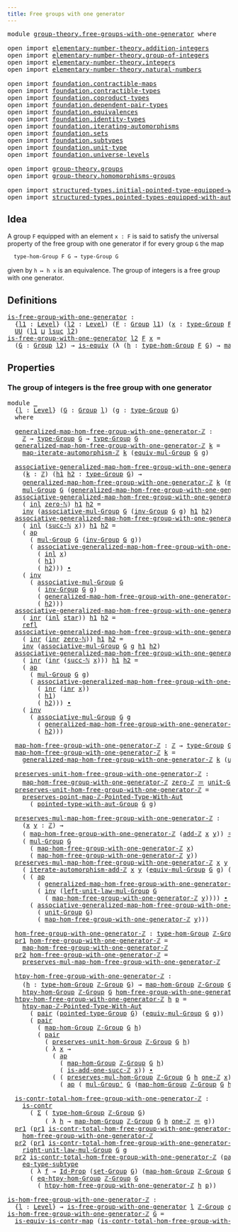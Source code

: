 ```yaml
---
title: Free groups with one generator
---
```


<pre class="Agda"><a id="56" class="Keyword">module</a> <a id="63" href="group-theory.free-groups-with-one-generator.html" class="Module">group-theory.free-groups-with-one-generator</a> <a id="107" class="Keyword">where</a>

<a id="114" class="Keyword">open</a> <a id="119" class="Keyword">import</a> <a id="126" href="elementary-number-theory.addition-integers.html" class="Module">elementary-number-theory.addition-integers</a>
<a id="169" class="Keyword">open</a> <a id="174" class="Keyword">import</a> <a id="181" href="elementary-number-theory.group-of-integers.html" class="Module">elementary-number-theory.group-of-integers</a>
<a id="224" class="Keyword">open</a> <a id="229" class="Keyword">import</a> <a id="236" href="elementary-number-theory.integers.html" class="Module">elementary-number-theory.integers</a>
<a id="270" class="Keyword">open</a> <a id="275" class="Keyword">import</a> <a id="282" href="elementary-number-theory.natural-numbers.html" class="Module">elementary-number-theory.natural-numbers</a>

<a id="324" class="Keyword">open</a> <a id="329" class="Keyword">import</a> <a id="336" href="foundation.contractible-maps.html" class="Module">foundation.contractible-maps</a>
<a id="365" class="Keyword">open</a> <a id="370" class="Keyword">import</a> <a id="377" href="foundation.contractible-types.html" class="Module">foundation.contractible-types</a>
<a id="407" class="Keyword">open</a> <a id="412" class="Keyword">import</a> <a id="419" href="foundation.coproduct-types.html" class="Module">foundation.coproduct-types</a>
<a id="446" class="Keyword">open</a> <a id="451" class="Keyword">import</a> <a id="458" href="foundation.dependent-pair-types.html" class="Module">foundation.dependent-pair-types</a>
<a id="490" class="Keyword">open</a> <a id="495" class="Keyword">import</a> <a id="502" href="foundation.equivalences.html" class="Module">foundation.equivalences</a>
<a id="526" class="Keyword">open</a> <a id="531" class="Keyword">import</a> <a id="538" href="foundation.identity-types.html" class="Module">foundation.identity-types</a>
<a id="564" class="Keyword">open</a> <a id="569" class="Keyword">import</a> <a id="576" href="foundation.iterating-automorphisms.html" class="Module">foundation.iterating-automorphisms</a>
<a id="611" class="Keyword">open</a> <a id="616" class="Keyword">import</a> <a id="623" href="foundation.sets.html" class="Module">foundation.sets</a>
<a id="639" class="Keyword">open</a> <a id="644" class="Keyword">import</a> <a id="651" href="foundation.subtypes.html" class="Module">foundation.subtypes</a>
<a id="671" class="Keyword">open</a> <a id="676" class="Keyword">import</a> <a id="683" href="foundation.unit-type.html" class="Module">foundation.unit-type</a>
<a id="704" class="Keyword">open</a> <a id="709" class="Keyword">import</a> <a id="716" href="foundation.universe-levels.html" class="Module">foundation.universe-levels</a>

<a id="744" class="Keyword">open</a> <a id="749" class="Keyword">import</a> <a id="756" href="group-theory.groups.html" class="Module">group-theory.groups</a>
<a id="776" class="Keyword">open</a> <a id="781" class="Keyword">import</a> <a id="788" href="group-theory.homomorphisms-groups.html" class="Module">group-theory.homomorphisms-groups</a>

<a id="823" class="Keyword">open</a> <a id="828" class="Keyword">import</a> <a id="835" href="structured-types.initial-pointed-type-equipped-with-automorphism.html" class="Module">structured-types.initial-pointed-type-equipped-with-automorphism</a>
<a id="900" class="Keyword">open</a> <a id="905" class="Keyword">import</a> <a id="912" href="structured-types.pointed-types-equipped-with-automorphisms.html" class="Module">structured-types.pointed-types-equipped-with-automorphisms</a>
</pre>
## Idea

A group `F` equipped with an element `x : F` is said to satisfy the universal property of the free group with one generator if for every group `G` the map

```md
  type-hom-Group F G → type-Group G
```

given by `h ↦ h x` is an equivalence. The group of integers is a free group with one generator.

## Definitions

<pre class="Agda"><a id="is-free-group-with-one-generator"></a><a id="1309" href="group-theory.free-groups-with-one-generator.html#1309" class="Function">is-free-group-with-one-generator</a> <a id="1342" class="Symbol">:</a>
  <a id="1346" class="Symbol">{</a><a id="1347" href="group-theory.free-groups-with-one-generator.html#1347" class="Bound">l1</a> <a id="1350" class="Symbol">:</a> <a id="1352" href="Agda.Primitive.html#597" class="Postulate">Level</a><a id="1357" class="Symbol">}</a> <a id="1359" class="Symbol">(</a><a id="1360" href="group-theory.free-groups-with-one-generator.html#1360" class="Bound">l2</a> <a id="1363" class="Symbol">:</a> <a id="1365" href="Agda.Primitive.html#597" class="Postulate">Level</a><a id="1370" class="Symbol">)</a> <a id="1372" class="Symbol">(</a><a id="1373" href="group-theory.free-groups-with-one-generator.html#1373" class="Bound">F</a> <a id="1375" class="Symbol">:</a> <a id="1377" href="group-theory.groups.html#2750" class="Function">Group</a> <a id="1383" href="group-theory.free-groups-with-one-generator.html#1347" class="Bound">l1</a><a id="1385" class="Symbol">)</a> <a id="1387" class="Symbol">(</a><a id="1388" href="group-theory.free-groups-with-one-generator.html#1388" class="Bound">x</a> <a id="1390" class="Symbol">:</a> <a id="1392" href="group-theory.groups.html#2993" class="Function">type-Group</a> <a id="1403" href="group-theory.free-groups-with-one-generator.html#1373" class="Bound">F</a><a id="1404" class="Symbol">)</a> <a id="1406" class="Symbol">→</a>
  <a id="1410" href="foundation-core.universe-levels.html#235" class="Primitive">UU</a> <a id="1413" class="Symbol">(</a><a id="1414" href="group-theory.free-groups-with-one-generator.html#1347" class="Bound">l1</a> <a id="1417" href="Agda.Primitive.html#810" class="Primitive Operator">⊔</a> <a id="1419" href="Agda.Primitive.html#780" class="Primitive">lsuc</a> <a id="1424" href="group-theory.free-groups-with-one-generator.html#1360" class="Bound">l2</a><a id="1426" class="Symbol">)</a>
<a id="1428" href="group-theory.free-groups-with-one-generator.html#1309" class="Function">is-free-group-with-one-generator</a> <a id="1461" href="group-theory.free-groups-with-one-generator.html#1461" class="Bound">l2</a> <a id="1464" href="group-theory.free-groups-with-one-generator.html#1464" class="Bound">F</a> <a id="1466" href="group-theory.free-groups-with-one-generator.html#1466" class="Bound">x</a> <a id="1468" class="Symbol">=</a>
  <a id="1472" class="Symbol">(</a><a id="1473" href="group-theory.free-groups-with-one-generator.html#1473" class="Bound">G</a> <a id="1475" class="Symbol">:</a> <a id="1477" href="group-theory.groups.html#2750" class="Function">Group</a> <a id="1483" href="group-theory.free-groups-with-one-generator.html#1461" class="Bound">l2</a><a id="1485" class="Symbol">)</a> <a id="1487" class="Symbol">→</a> <a id="1489" href="foundation-core.equivalences.html#1556" class="Function">is-equiv</a> <a id="1498" class="Symbol">(λ</a> <a id="1501" class="Symbol">(</a><a id="1502" href="group-theory.free-groups-with-one-generator.html#1502" class="Bound">h</a> <a id="1504" class="Symbol">:</a> <a id="1506" href="group-theory.homomorphisms-groups.html#1651" class="Function">type-hom-Group</a> <a id="1521" href="group-theory.free-groups-with-one-generator.html#1464" class="Bound">F</a> <a id="1523" href="group-theory.free-groups-with-one-generator.html#1473" class="Bound">G</a><a id="1524" class="Symbol">)</a> <a id="1526" class="Symbol">→</a> <a id="1528" href="group-theory.homomorphisms-groups.html#1780" class="Function">map-hom-Group</a> <a id="1542" href="group-theory.free-groups-with-one-generator.html#1464" class="Bound">F</a> <a id="1544" href="group-theory.free-groups-with-one-generator.html#1473" class="Bound">G</a> <a id="1546" href="group-theory.free-groups-with-one-generator.html#1502" class="Bound">h</a> <a id="1548" href="group-theory.free-groups-with-one-generator.html#1466" class="Bound">x</a><a id="1549" class="Symbol">)</a>
</pre>
## Properties

### The group of integers is the free group with one generator

<pre class="Agda"><a id="1643" class="Keyword">module</a> <a id="1650" href="group-theory.free-groups-with-one-generator.html#1650" class="Module">_</a>
  <a id="1654" class="Symbol">{</a><a id="1655" href="group-theory.free-groups-with-one-generator.html#1655" class="Bound">l</a> <a id="1657" class="Symbol">:</a> <a id="1659" href="Agda.Primitive.html#597" class="Postulate">Level</a><a id="1664" class="Symbol">}</a> <a id="1666" class="Symbol">(</a><a id="1667" href="group-theory.free-groups-with-one-generator.html#1667" class="Bound">G</a> <a id="1669" class="Symbol">:</a> <a id="1671" href="group-theory.groups.html#2750" class="Function">Group</a> <a id="1677" href="group-theory.free-groups-with-one-generator.html#1655" class="Bound">l</a><a id="1678" class="Symbol">)</a> <a id="1680" class="Symbol">(</a><a id="1681" href="group-theory.free-groups-with-one-generator.html#1681" class="Bound">g</a> <a id="1683" class="Symbol">:</a> <a id="1685" href="group-theory.groups.html#2993" class="Function">type-Group</a> <a id="1696" href="group-theory.free-groups-with-one-generator.html#1667" class="Bound">G</a><a id="1697" class="Symbol">)</a>
  <a id="1701" class="Keyword">where</a>

  <a id="1710" href="group-theory.free-groups-with-one-generator.html#1710" class="Function">generalized-map-hom-free-group-with-one-generator-ℤ</a> <a id="1762" class="Symbol">:</a>
    <a id="1768" href="elementary-number-theory.integers.html#2078" class="Function">ℤ</a> <a id="1770" class="Symbol">→</a> <a id="1772" href="group-theory.groups.html#2993" class="Function">type-Group</a> <a id="1783" href="group-theory.free-groups-with-one-generator.html#1667" class="Bound">G</a> <a id="1785" class="Symbol">→</a> <a id="1787" href="group-theory.groups.html#2993" class="Function">type-Group</a> <a id="1798" href="group-theory.free-groups-with-one-generator.html#1667" class="Bound">G</a>
  <a id="1802" href="group-theory.free-groups-with-one-generator.html#1710" class="Function">generalized-map-hom-free-group-with-one-generator-ℤ</a> <a id="1854" href="group-theory.free-groups-with-one-generator.html#1854" class="Bound">k</a> <a id="1856" class="Symbol">=</a>
    <a id="1862" href="foundation.iterating-automorphisms.html#2989" class="Function">map-iterate-automorphism-ℤ</a> <a id="1889" href="group-theory.free-groups-with-one-generator.html#1854" class="Bound">k</a> <a id="1891" class="Symbol">(</a><a id="1892" href="group-theory.groups.html#6280" class="Function">equiv-mul-Group</a> <a id="1908" href="group-theory.free-groups-with-one-generator.html#1667" class="Bound">G</a> <a id="1910" href="group-theory.free-groups-with-one-generator.html#1681" class="Bound">g</a><a id="1911" class="Symbol">)</a>

  <a id="1916" href="group-theory.free-groups-with-one-generator.html#1916" class="Function">associative-generalized-map-hom-free-group-with-one-generator-ℤ</a> <a id="1980" class="Symbol">:</a>
    <a id="1986" class="Symbol">(</a><a id="1987" href="group-theory.free-groups-with-one-generator.html#1987" class="Bound">k</a> <a id="1989" class="Symbol">:</a> <a id="1991" href="elementary-number-theory.integers.html#2078" class="Function">ℤ</a><a id="1992" class="Symbol">)</a> <a id="1994" class="Symbol">(</a><a id="1995" href="group-theory.free-groups-with-one-generator.html#1995" class="Bound">h1</a> <a id="1998" href="group-theory.free-groups-with-one-generator.html#1998" class="Bound">h2</a> <a id="2001" class="Symbol">:</a> <a id="2003" href="group-theory.groups.html#2993" class="Function">type-Group</a> <a id="2014" href="group-theory.free-groups-with-one-generator.html#1667" class="Bound">G</a><a id="2015" class="Symbol">)</a> <a id="2017" class="Symbol">→</a>
    <a id="2023" href="group-theory.free-groups-with-one-generator.html#1710" class="Function">generalized-map-hom-free-group-with-one-generator-ℤ</a> <a id="2075" href="group-theory.free-groups-with-one-generator.html#1987" class="Bound">k</a> <a id="2077" class="Symbol">(</a><a id="2078" href="group-theory.groups.html#3238" class="Function">mul-Group</a> <a id="2088" href="group-theory.free-groups-with-one-generator.html#1667" class="Bound">G</a> <a id="2090" href="group-theory.free-groups-with-one-generator.html#1995" class="Bound">h1</a> <a id="2093" href="group-theory.free-groups-with-one-generator.html#1998" class="Bound">h2</a><a id="2095" class="Symbol">)</a> <a id="2097" href="foundation-core.identity-types.html#1865" class="Function Operator">＝</a>
    <a id="2103" href="group-theory.groups.html#3238" class="Function">mul-Group</a> <a id="2113" href="group-theory.free-groups-with-one-generator.html#1667" class="Bound">G</a> <a id="2115" class="Symbol">(</a><a id="2116" href="group-theory.free-groups-with-one-generator.html#1710" class="Function">generalized-map-hom-free-group-with-one-generator-ℤ</a> <a id="2168" href="group-theory.free-groups-with-one-generator.html#1987" class="Bound">k</a> <a id="2170" href="group-theory.free-groups-with-one-generator.html#1995" class="Bound">h1</a><a id="2172" class="Symbol">)</a> <a id="2174" href="group-theory.free-groups-with-one-generator.html#1998" class="Bound">h2</a>
  <a id="2179" href="group-theory.free-groups-with-one-generator.html#1916" class="Function">associative-generalized-map-hom-free-group-with-one-generator-ℤ</a>
    <a id="2247" class="Symbol">(</a> <a id="2249" href="foundation.coproduct-types.html#1249" class="InductiveConstructor">inl</a> <a id="2253" href="elementary-number-theory.natural-numbers.html#1569" class="InductiveConstructor">zero-ℕ</a><a id="2259" class="Symbol">)</a> <a id="2261" href="group-theory.free-groups-with-one-generator.html#2261" class="Bound">h1</a> <a id="2264" href="group-theory.free-groups-with-one-generator.html#2264" class="Bound">h2</a> <a id="2267" class="Symbol">=</a>
    <a id="2273" href="foundation-core.identity-types.html#2729" class="Function">inv</a> <a id="2277" class="Symbol">(</a><a id="2278" href="group-theory.groups.html#3587" class="Function">associative-mul-Group</a> <a id="2300" href="group-theory.free-groups-with-one-generator.html#1667" class="Bound">G</a> <a id="2302" class="Symbol">(</a><a id="2303" href="group-theory.groups.html#4957" class="Function">inv-Group</a> <a id="2313" href="group-theory.free-groups-with-one-generator.html#1667" class="Bound">G</a> <a id="2315" href="group-theory.free-groups-with-one-generator.html#1681" class="Bound">g</a><a id="2316" class="Symbol">)</a> <a id="2318" href="group-theory.free-groups-with-one-generator.html#2261" class="Bound">h1</a> <a id="2321" href="group-theory.free-groups-with-one-generator.html#2264" class="Bound">h2</a><a id="2323" class="Symbol">)</a>
  <a id="2327" href="group-theory.free-groups-with-one-generator.html#1916" class="Function">associative-generalized-map-hom-free-group-with-one-generator-ℤ</a>
    <a id="2395" class="Symbol">(</a> <a id="2397" href="foundation.coproduct-types.html#1249" class="InductiveConstructor">inl</a> <a id="2401" class="Symbol">(</a><a id="2402" href="elementary-number-theory.natural-numbers.html#1582" class="InductiveConstructor">succ-ℕ</a> <a id="2409" href="group-theory.free-groups-with-one-generator.html#2409" class="Bound">x</a><a id="2410" class="Symbol">))</a> <a id="2413" href="group-theory.free-groups-with-one-generator.html#2413" class="Bound">h1</a> <a id="2416" href="group-theory.free-groups-with-one-generator.html#2416" class="Bound">h2</a> <a id="2419" class="Symbol">=</a>
    <a id="2425" class="Symbol">(</a> <a id="2427" href="foundation-core.identity-types.html#4003" class="Function">ap</a>
      <a id="2436" class="Symbol">(</a> <a id="2438" href="group-theory.groups.html#3238" class="Function">mul-Group</a> <a id="2448" href="group-theory.free-groups-with-one-generator.html#1667" class="Bound">G</a> <a id="2450" class="Symbol">(</a><a id="2451" href="group-theory.groups.html#4957" class="Function">inv-Group</a> <a id="2461" href="group-theory.free-groups-with-one-generator.html#1667" class="Bound">G</a> <a id="2463" href="group-theory.free-groups-with-one-generator.html#1681" class="Bound">g</a><a id="2464" class="Symbol">))</a>
      <a id="2473" class="Symbol">(</a> <a id="2475" href="group-theory.free-groups-with-one-generator.html#1916" class="Function">associative-generalized-map-hom-free-group-with-one-generator-ℤ</a>
        <a id="2547" class="Symbol">(</a> <a id="2549" href="foundation.coproduct-types.html#1249" class="InductiveConstructor">inl</a> <a id="2553" href="group-theory.free-groups-with-one-generator.html#2409" class="Bound">x</a><a id="2554" class="Symbol">)</a>
        <a id="2564" class="Symbol">(</a> <a id="2566" href="group-theory.free-groups-with-one-generator.html#2413" class="Bound">h1</a><a id="2568" class="Symbol">)</a>
        <a id="2578" class="Symbol">(</a> <a id="2580" href="group-theory.free-groups-with-one-generator.html#2416" class="Bound">h2</a><a id="2582" class="Symbol">)))</a> <a id="2586" href="foundation-core.identity-types.html#2425" class="Function Operator">∙</a>
    <a id="2592" class="Symbol">(</a> <a id="2594" href="foundation-core.identity-types.html#2729" class="Function">inv</a>
      <a id="2604" class="Symbol">(</a> <a id="2606" href="group-theory.groups.html#3587" class="Function">associative-mul-Group</a> <a id="2628" href="group-theory.free-groups-with-one-generator.html#1667" class="Bound">G</a>
        <a id="2638" class="Symbol">(</a> <a id="2640" href="group-theory.groups.html#4957" class="Function">inv-Group</a> <a id="2650" href="group-theory.free-groups-with-one-generator.html#1667" class="Bound">G</a> <a id="2652" href="group-theory.free-groups-with-one-generator.html#1681" class="Bound">g</a><a id="2653" class="Symbol">)</a>
        <a id="2663" class="Symbol">(</a> <a id="2665" href="group-theory.free-groups-with-one-generator.html#1710" class="Function">generalized-map-hom-free-group-with-one-generator-ℤ</a> <a id="2717" class="Symbol">(</a><a id="2718" href="foundation.coproduct-types.html#1249" class="InductiveConstructor">inl</a> <a id="2722" href="group-theory.free-groups-with-one-generator.html#2409" class="Bound">x</a><a id="2723" class="Symbol">)</a> <a id="2725" href="group-theory.free-groups-with-one-generator.html#2413" class="Bound">h1</a><a id="2727" class="Symbol">)</a>
        <a id="2737" class="Symbol">(</a> <a id="2739" href="group-theory.free-groups-with-one-generator.html#2416" class="Bound">h2</a><a id="2741" class="Symbol">)))</a>
  <a id="2747" href="group-theory.free-groups-with-one-generator.html#1916" class="Function">associative-generalized-map-hom-free-group-with-one-generator-ℤ</a>
    <a id="2815" class="Symbol">(</a> <a id="2817" href="foundation.coproduct-types.html#1267" class="InductiveConstructor">inr</a> <a id="2821" class="Symbol">(</a><a id="2822" href="foundation.coproduct-types.html#1249" class="InductiveConstructor">inl</a> <a id="2826" href="foundation.unit-type.html#1108" class="InductiveConstructor">star</a><a id="2830" class="Symbol">))</a> <a id="2833" href="group-theory.free-groups-with-one-generator.html#2833" class="Bound">h1</a> <a id="2836" href="group-theory.free-groups-with-one-generator.html#2836" class="Bound">h2</a> <a id="2839" class="Symbol">=</a>
    <a id="2845" href="foundation-core.identity-types.html#1820" class="InductiveConstructor">refl</a>
  <a id="2852" href="group-theory.free-groups-with-one-generator.html#1916" class="Function">associative-generalized-map-hom-free-group-with-one-generator-ℤ</a>
    <a id="2920" class="Symbol">(</a> <a id="2922" href="foundation.coproduct-types.html#1267" class="InductiveConstructor">inr</a> <a id="2926" class="Symbol">(</a><a id="2927" href="foundation.coproduct-types.html#1267" class="InductiveConstructor">inr</a> <a id="2931" href="elementary-number-theory.natural-numbers.html#1569" class="InductiveConstructor">zero-ℕ</a><a id="2937" class="Symbol">))</a> <a id="2940" href="group-theory.free-groups-with-one-generator.html#2940" class="Bound">h1</a> <a id="2943" href="group-theory.free-groups-with-one-generator.html#2943" class="Bound">h2</a> <a id="2946" class="Symbol">=</a>
    <a id="2952" href="foundation-core.identity-types.html#2729" class="Function">inv</a> <a id="2956" class="Symbol">(</a><a id="2957" href="group-theory.groups.html#3587" class="Function">associative-mul-Group</a> <a id="2979" href="group-theory.free-groups-with-one-generator.html#1667" class="Bound">G</a> <a id="2981" href="group-theory.free-groups-with-one-generator.html#1681" class="Bound">g</a> <a id="2983" href="group-theory.free-groups-with-one-generator.html#2940" class="Bound">h1</a> <a id="2986" href="group-theory.free-groups-with-one-generator.html#2943" class="Bound">h2</a><a id="2988" class="Symbol">)</a>
  <a id="2992" href="group-theory.free-groups-with-one-generator.html#1916" class="Function">associative-generalized-map-hom-free-group-with-one-generator-ℤ</a>
    <a id="3060" class="Symbol">(</a> <a id="3062" href="foundation.coproduct-types.html#1267" class="InductiveConstructor">inr</a> <a id="3066" class="Symbol">(</a><a id="3067" href="foundation.coproduct-types.html#1267" class="InductiveConstructor">inr</a> <a id="3071" class="Symbol">(</a><a id="3072" href="elementary-number-theory.natural-numbers.html#1582" class="InductiveConstructor">succ-ℕ</a> <a id="3079" href="group-theory.free-groups-with-one-generator.html#3079" class="Bound">x</a><a id="3080" class="Symbol">)))</a> <a id="3084" href="group-theory.free-groups-with-one-generator.html#3084" class="Bound">h1</a> <a id="3087" href="group-theory.free-groups-with-one-generator.html#3087" class="Bound">h2</a> <a id="3090" class="Symbol">=</a>
    <a id="3096" class="Symbol">(</a> <a id="3098" href="foundation-core.identity-types.html#4003" class="Function">ap</a>
      <a id="3107" class="Symbol">(</a> <a id="3109" href="group-theory.groups.html#3238" class="Function">mul-Group</a> <a id="3119" href="group-theory.free-groups-with-one-generator.html#1667" class="Bound">G</a> <a id="3121" href="group-theory.free-groups-with-one-generator.html#1681" class="Bound">g</a><a id="3122" class="Symbol">)</a>
      <a id="3130" class="Symbol">(</a> <a id="3132" href="group-theory.free-groups-with-one-generator.html#1916" class="Function">associative-generalized-map-hom-free-group-with-one-generator-ℤ</a>
        <a id="3204" class="Symbol">(</a> <a id="3206" href="foundation.coproduct-types.html#1267" class="InductiveConstructor">inr</a> <a id="3210" class="Symbol">(</a><a id="3211" href="foundation.coproduct-types.html#1267" class="InductiveConstructor">inr</a> <a id="3215" href="group-theory.free-groups-with-one-generator.html#3079" class="Bound">x</a><a id="3216" class="Symbol">))</a>
        <a id="3227" class="Symbol">(</a> <a id="3229" href="group-theory.free-groups-with-one-generator.html#3084" class="Bound">h1</a><a id="3231" class="Symbol">)</a>
        <a id="3241" class="Symbol">(</a> <a id="3243" href="group-theory.free-groups-with-one-generator.html#3087" class="Bound">h2</a><a id="3245" class="Symbol">)))</a> <a id="3249" href="foundation-core.identity-types.html#2425" class="Function Operator">∙</a>
    <a id="3255" class="Symbol">(</a> <a id="3257" href="foundation-core.identity-types.html#2729" class="Function">inv</a>
      <a id="3267" class="Symbol">(</a> <a id="3269" href="group-theory.groups.html#3587" class="Function">associative-mul-Group</a> <a id="3291" href="group-theory.free-groups-with-one-generator.html#1667" class="Bound">G</a> <a id="3293" href="group-theory.free-groups-with-one-generator.html#1681" class="Bound">g</a>
        <a id="3303" class="Symbol">(</a> <a id="3305" href="group-theory.free-groups-with-one-generator.html#1710" class="Function">generalized-map-hom-free-group-with-one-generator-ℤ</a> <a id="3357" class="Symbol">(</a><a id="3358" href="foundation.coproduct-types.html#1267" class="InductiveConstructor">inr</a> <a id="3362" class="Symbol">(</a><a id="3363" href="foundation.coproduct-types.html#1267" class="InductiveConstructor">inr</a> <a id="3367" href="group-theory.free-groups-with-one-generator.html#3079" class="Bound">x</a><a id="3368" class="Symbol">))</a> <a id="3371" href="group-theory.free-groups-with-one-generator.html#3084" class="Bound">h1</a><a id="3373" class="Symbol">)</a>
        <a id="3383" class="Symbol">(</a> <a id="3385" href="group-theory.free-groups-with-one-generator.html#3087" class="Bound">h2</a><a id="3387" class="Symbol">)))</a>
  
  <a id="3396" href="group-theory.free-groups-with-one-generator.html#3396" class="Function">map-hom-free-group-with-one-generator-ℤ</a> <a id="3436" class="Symbol">:</a> <a id="3438" href="elementary-number-theory.integers.html#2078" class="Function">ℤ</a> <a id="3440" class="Symbol">→</a> <a id="3442" href="group-theory.groups.html#2993" class="Function">type-Group</a> <a id="3453" href="group-theory.free-groups-with-one-generator.html#1667" class="Bound">G</a>
  <a id="3457" href="group-theory.free-groups-with-one-generator.html#3396" class="Function">map-hom-free-group-with-one-generator-ℤ</a> <a id="3497" href="group-theory.free-groups-with-one-generator.html#3497" class="Bound">k</a> <a id="3499" class="Symbol">=</a>
    <a id="3505" href="group-theory.free-groups-with-one-generator.html#1710" class="Function">generalized-map-hom-free-group-with-one-generator-ℤ</a> <a id="3557" href="group-theory.free-groups-with-one-generator.html#3497" class="Bound">k</a> <a id="3559" class="Symbol">(</a><a id="3560" href="group-theory.groups.html#4037" class="Function">unit-Group</a> <a id="3571" href="group-theory.free-groups-with-one-generator.html#1667" class="Bound">G</a><a id="3572" class="Symbol">)</a>

  <a id="3577" href="group-theory.free-groups-with-one-generator.html#3577" class="Function">preserves-unit-hom-free-group-with-one-generator-ℤ</a> <a id="3628" class="Symbol">:</a>
    <a id="3634" href="group-theory.free-groups-with-one-generator.html#3396" class="Function">map-hom-free-group-with-one-generator-ℤ</a> <a id="3674" href="elementary-number-theory.integers.html#2321" class="Function">zero-ℤ</a> <a id="3681" href="foundation-core.identity-types.html#1865" class="Function Operator">＝</a> <a id="3683" href="group-theory.groups.html#4037" class="Function">unit-Group</a> <a id="3694" href="group-theory.free-groups-with-one-generator.html#1667" class="Bound">G</a>
  <a id="3698" href="group-theory.free-groups-with-one-generator.html#3577" class="Function">preserves-unit-hom-free-group-with-one-generator-ℤ</a> <a id="3749" class="Symbol">=</a>
    <a id="3755" href="structured-types.initial-pointed-type-equipped-with-automorphism.html#1512" class="Function">preserves-point-map-ℤ-Pointed-Type-With-Aut</a>
      <a id="3805" class="Symbol">(</a> <a id="3807" href="group-theory.groups.html#11980" class="Function">pointed-type-with-aut-Group</a> <a id="3835" href="group-theory.free-groups-with-one-generator.html#1667" class="Bound">G</a> <a id="3837" href="group-theory.free-groups-with-one-generator.html#1681" class="Bound">g</a><a id="3838" class="Symbol">)</a>

  <a id="3843" href="group-theory.free-groups-with-one-generator.html#3843" class="Function">preserves-mul-map-hom-free-group-with-one-generator-ℤ</a> <a id="3897" class="Symbol">:</a>
    <a id="3903" class="Symbol">(</a><a id="3904" href="group-theory.free-groups-with-one-generator.html#3904" class="Bound">x</a> <a id="3906" href="group-theory.free-groups-with-one-generator.html#3906" class="Bound">y</a> <a id="3908" class="Symbol">:</a> <a id="3910" href="elementary-number-theory.integers.html#2078" class="Function">ℤ</a><a id="3911" class="Symbol">)</a> <a id="3913" class="Symbol">→</a>
    <a id="3919" class="Symbol">(</a> <a id="3921" href="group-theory.free-groups-with-one-generator.html#3396" class="Function">map-hom-free-group-with-one-generator-ℤ</a> <a id="3961" class="Symbol">(</a><a id="3962" href="elementary-number-theory.addition-integers.html#1631" class="Function">add-ℤ</a> <a id="3968" href="group-theory.free-groups-with-one-generator.html#3904" class="Bound">x</a> <a id="3970" href="group-theory.free-groups-with-one-generator.html#3906" class="Bound">y</a><a id="3971" class="Symbol">))</a> <a id="3974" href="foundation-core.identity-types.html#1865" class="Function Operator">＝</a>
    <a id="3980" class="Symbol">(</a> <a id="3982" href="group-theory.groups.html#3238" class="Function">mul-Group</a> <a id="3992" href="group-theory.free-groups-with-one-generator.html#1667" class="Bound">G</a>
      <a id="4000" class="Symbol">(</a> <a id="4002" href="group-theory.free-groups-with-one-generator.html#3396" class="Function">map-hom-free-group-with-one-generator-ℤ</a> <a id="4042" href="group-theory.free-groups-with-one-generator.html#3904" class="Bound">x</a><a id="4043" class="Symbol">)</a>
      <a id="4051" class="Symbol">(</a> <a id="4053" href="group-theory.free-groups-with-one-generator.html#3396" class="Function">map-hom-free-group-with-one-generator-ℤ</a> <a id="4093" href="group-theory.free-groups-with-one-generator.html#3906" class="Bound">y</a><a id="4094" class="Symbol">))</a>
  <a id="4099" href="group-theory.free-groups-with-one-generator.html#3843" class="Function">preserves-mul-map-hom-free-group-with-one-generator-ℤ</a> <a id="4153" href="group-theory.free-groups-with-one-generator.html#4153" class="Bound">x</a> <a id="4155" href="group-theory.free-groups-with-one-generator.html#4155" class="Bound">y</a> <a id="4157" class="Symbol">=</a>
    <a id="4163" class="Symbol">(</a> <a id="4165" href="foundation.iterating-automorphisms.html#9298" class="Function">iterate-automorphism-add-ℤ</a> <a id="4192" href="group-theory.free-groups-with-one-generator.html#4153" class="Bound">x</a> <a id="4194" href="group-theory.free-groups-with-one-generator.html#4155" class="Bound">y</a> <a id="4196" class="Symbol">(</a><a id="4197" href="group-theory.groups.html#6280" class="Function">equiv-mul-Group</a> <a id="4213" href="group-theory.free-groups-with-one-generator.html#1667" class="Bound">G</a> <a id="4215" href="group-theory.free-groups-with-one-generator.html#1681" class="Bound">g</a><a id="4216" class="Symbol">)</a> <a id="4218" class="Symbol">(</a><a id="4219" href="group-theory.groups.html#4037" class="Function">unit-Group</a> <a id="4230" href="group-theory.free-groups-with-one-generator.html#1667" class="Bound">G</a><a id="4231" class="Symbol">))</a> <a id="4234" href="foundation-core.identity-types.html#2425" class="Function Operator">∙</a>
    <a id="4240" class="Symbol">(</a> <a id="4242" class="Symbol">(</a> <a id="4244" href="foundation-core.identity-types.html#4003" class="Function">ap</a>
        <a id="4255" class="Symbol">(</a> <a id="4257" href="group-theory.free-groups-with-one-generator.html#1710" class="Function">generalized-map-hom-free-group-with-one-generator-ℤ</a> <a id="4309" href="group-theory.free-groups-with-one-generator.html#4153" class="Bound">x</a><a id="4310" class="Symbol">)</a>
        <a id="4320" class="Symbol">(</a> <a id="4322" href="foundation-core.identity-types.html#2729" class="Function">inv</a> <a id="4326" class="Symbol">(</a><a id="4327" href="group-theory.groups.html#4454" class="Function">left-unit-law-mul-Group</a> <a id="4351" href="group-theory.free-groups-with-one-generator.html#1667" class="Bound">G</a>
          <a id="4363" class="Symbol">(</a> <a id="4365" href="group-theory.free-groups-with-one-generator.html#3396" class="Function">map-hom-free-group-with-one-generator-ℤ</a> <a id="4405" href="group-theory.free-groups-with-one-generator.html#4155" class="Bound">y</a><a id="4406" class="Symbol">))))</a> <a id="4411" href="foundation-core.identity-types.html#2425" class="Function Operator">∙</a>
      <a id="4419" class="Symbol">(</a> <a id="4421" href="group-theory.free-groups-with-one-generator.html#1916" class="Function">associative-generalized-map-hom-free-group-with-one-generator-ℤ</a> <a id="4485" href="group-theory.free-groups-with-one-generator.html#4153" class="Bound">x</a>
        <a id="4495" class="Symbol">(</a> <a id="4497" href="group-theory.groups.html#4037" class="Function">unit-Group</a> <a id="4508" href="group-theory.free-groups-with-one-generator.html#1667" class="Bound">G</a><a id="4509" class="Symbol">)</a>
        <a id="4519" class="Symbol">(</a> <a id="4521" href="group-theory.free-groups-with-one-generator.html#3396" class="Function">map-hom-free-group-with-one-generator-ℤ</a> <a id="4561" href="group-theory.free-groups-with-one-generator.html#4155" class="Bound">y</a><a id="4562" class="Symbol">)))</a>

  <a id="4569" href="group-theory.free-groups-with-one-generator.html#4569" class="Function">hom-free-group-with-one-generator-ℤ</a> <a id="4605" class="Symbol">:</a> <a id="4607" href="group-theory.homomorphisms-groups.html#1651" class="Function">type-hom-Group</a> <a id="4622" href="elementary-number-theory.group-of-integers.html#658" class="Function">ℤ-Group</a> <a id="4630" href="group-theory.free-groups-with-one-generator.html#1667" class="Bound">G</a>
  <a id="4634" href="foundation-core.dependent-pair-types.html#605" class="Field">pr1</a> <a id="4638" href="group-theory.free-groups-with-one-generator.html#4569" class="Function">hom-free-group-with-one-generator-ℤ</a> <a id="4674" class="Symbol">=</a>
    <a id="4680" href="group-theory.free-groups-with-one-generator.html#3396" class="Function">map-hom-free-group-with-one-generator-ℤ</a>
  <a id="4722" href="foundation-core.dependent-pair-types.html#617" class="Field">pr2</a> <a id="4726" href="group-theory.free-groups-with-one-generator.html#4569" class="Function">hom-free-group-with-one-generator-ℤ</a> <a id="4762" class="Symbol">=</a>
    <a id="4768" href="group-theory.free-groups-with-one-generator.html#3843" class="Function">preserves-mul-map-hom-free-group-with-one-generator-ℤ</a>

  <a id="4825" href="group-theory.free-groups-with-one-generator.html#4825" class="Function">htpy-hom-free-group-with-one-generator-ℤ</a> <a id="4866" class="Symbol">:</a>
    <a id="4872" class="Symbol">(</a><a id="4873" href="group-theory.free-groups-with-one-generator.html#4873" class="Bound">h</a> <a id="4875" class="Symbol">:</a> <a id="4877" href="group-theory.homomorphisms-groups.html#1651" class="Function">type-hom-Group</a> <a id="4892" href="elementary-number-theory.group-of-integers.html#658" class="Function">ℤ-Group</a> <a id="4900" href="group-theory.free-groups-with-one-generator.html#1667" class="Bound">G</a><a id="4901" class="Symbol">)</a> <a id="4903" class="Symbol">→</a> <a id="4905" href="group-theory.homomorphisms-groups.html#1780" class="Function">map-hom-Group</a> <a id="4919" href="elementary-number-theory.group-of-integers.html#658" class="Function">ℤ-Group</a> <a id="4927" href="group-theory.free-groups-with-one-generator.html#1667" class="Bound">G</a> <a id="4929" href="group-theory.free-groups-with-one-generator.html#4873" class="Bound">h</a> <a id="4931" href="elementary-number-theory.integers.html#2563" class="Function">one-ℤ</a> <a id="4937" href="foundation-core.identity-types.html#1865" class="Function Operator">＝</a> <a id="4939" href="group-theory.free-groups-with-one-generator.html#1681" class="Bound">g</a> <a id="4941" class="Symbol">→</a>
    <a id="4947" href="group-theory.homomorphisms-groups.html#2706" class="Function">htpy-hom-Group</a> <a id="4962" href="elementary-number-theory.group-of-integers.html#658" class="Function">ℤ-Group</a> <a id="4970" href="group-theory.free-groups-with-one-generator.html#1667" class="Bound">G</a> <a id="4972" href="group-theory.free-groups-with-one-generator.html#4569" class="Function">hom-free-group-with-one-generator-ℤ</a> <a id="5008" href="group-theory.free-groups-with-one-generator.html#4873" class="Bound">h</a>
  <a id="5012" href="group-theory.free-groups-with-one-generator.html#4825" class="Function">htpy-hom-free-group-with-one-generator-ℤ</a> <a id="5053" href="group-theory.free-groups-with-one-generator.html#5053" class="Bound">h</a> <a id="5055" href="group-theory.free-groups-with-one-generator.html#5055" class="Bound">p</a> <a id="5057" class="Symbol">=</a>
    <a id="5063" href="structured-types.initial-pointed-type-equipped-with-automorphism.html#2493" class="Function">htpy-map-ℤ-Pointed-Type-With-Aut</a>
      <a id="5102" class="Symbol">(</a> <a id="5104" href="foundation-core.dependent-pair-types.html#588" class="InductiveConstructor">pair</a> <a id="5109" class="Symbol">(</a><a id="5110" href="group-theory.groups.html#4730" class="Function">pointed-type-Group</a> <a id="5129" href="group-theory.free-groups-with-one-generator.html#1667" class="Bound">G</a><a id="5130" class="Symbol">)</a> <a id="5132" class="Symbol">(</a><a id="5133" href="group-theory.groups.html#6280" class="Function">equiv-mul-Group</a> <a id="5149" href="group-theory.free-groups-with-one-generator.html#1667" class="Bound">G</a> <a id="5151" href="group-theory.free-groups-with-one-generator.html#1681" class="Bound">g</a><a id="5152" class="Symbol">))</a>
      <a id="5161" class="Symbol">(</a> <a id="5163" href="foundation-core.dependent-pair-types.html#588" class="InductiveConstructor">pair</a>
        <a id="5176" class="Symbol">(</a> <a id="5178" href="group-theory.homomorphisms-groups.html#1780" class="Function">map-hom-Group</a> <a id="5192" href="elementary-number-theory.group-of-integers.html#658" class="Function">ℤ-Group</a> <a id="5200" href="group-theory.free-groups-with-one-generator.html#1667" class="Bound">G</a> <a id="5202" href="group-theory.free-groups-with-one-generator.html#5053" class="Bound">h</a><a id="5203" class="Symbol">)</a>
        <a id="5213" class="Symbol">(</a> <a id="5215" href="foundation-core.dependent-pair-types.html#588" class="InductiveConstructor">pair</a>
          <a id="5230" class="Symbol">(</a> <a id="5232" href="group-theory.homomorphisms-groups.html#5833" class="Function">preserves-unit-hom-Group</a> <a id="5257" href="elementary-number-theory.group-of-integers.html#658" class="Function">ℤ-Group</a> <a id="5265" href="group-theory.free-groups-with-one-generator.html#1667" class="Bound">G</a> <a id="5267" href="group-theory.free-groups-with-one-generator.html#5053" class="Bound">h</a><a id="5268" class="Symbol">)</a>
          <a id="5280" class="Symbol">(</a> <a id="5282" class="Symbol">λ</a> <a id="5284" href="group-theory.free-groups-with-one-generator.html#5284" class="Bound">x</a> <a id="5286" class="Symbol">→</a>
            <a id="5300" class="Symbol">(</a> <a id="5302" href="foundation-core.identity-types.html#4003" class="Function">ap</a>
              <a id="5319" class="Symbol">(</a> <a id="5321" href="group-theory.homomorphisms-groups.html#1780" class="Function">map-hom-Group</a> <a id="5335" href="elementary-number-theory.group-of-integers.html#658" class="Function">ℤ-Group</a> <a id="5343" href="group-theory.free-groups-with-one-generator.html#1667" class="Bound">G</a> <a id="5345" href="group-theory.free-groups-with-one-generator.html#5053" class="Bound">h</a><a id="5346" class="Symbol">)</a>
              <a id="5362" class="Symbol">(</a> <a id="5364" href="elementary-number-theory.addition-integers.html#4925" class="Function">is-add-one-succ-ℤ</a> <a id="5382" href="group-theory.free-groups-with-one-generator.html#5284" class="Bound">x</a><a id="5383" class="Symbol">))</a> <a id="5386" href="foundation-core.identity-types.html#2425" class="Function Operator">∙</a>
            <a id="5400" class="Symbol">(</a> <a id="5402" class="Symbol">(</a> <a id="5404" href="group-theory.homomorphisms-groups.html#1866" class="Function">preserves-mul-hom-Group</a> <a id="5428" href="elementary-number-theory.group-of-integers.html#658" class="Function">ℤ-Group</a> <a id="5436" href="group-theory.free-groups-with-one-generator.html#1667" class="Bound">G</a> <a id="5438" href="group-theory.free-groups-with-one-generator.html#5053" class="Bound">h</a> <a id="5440" href="elementary-number-theory.integers.html#2563" class="Function">one-ℤ</a> <a id="5446" href="group-theory.free-groups-with-one-generator.html#5284" class="Bound">x</a><a id="5447" class="Symbol">)</a> <a id="5449" href="foundation-core.identity-types.html#2425" class="Function Operator">∙</a>
              <a id="5465" class="Symbol">(</a> <a id="5467" href="foundation-core.identity-types.html#4003" class="Function">ap</a> <a id="5470" class="Symbol">(</a> <a id="5472" href="group-theory.groups.html#3499" class="Function">mul-Group&#39;</a> <a id="5483" href="group-theory.free-groups-with-one-generator.html#1667" class="Bound">G</a> <a id="5485" class="Symbol">(</a><a id="5486" href="group-theory.homomorphisms-groups.html#1780" class="Function">map-hom-Group</a> <a id="5500" href="elementary-number-theory.group-of-integers.html#658" class="Function">ℤ-Group</a> <a id="5508" href="group-theory.free-groups-with-one-generator.html#1667" class="Bound">G</a> <a id="5510" href="group-theory.free-groups-with-one-generator.html#5053" class="Bound">h</a> <a id="5512" href="group-theory.free-groups-with-one-generator.html#5284" class="Bound">x</a><a id="5513" class="Symbol">))</a> <a id="5516" href="group-theory.free-groups-with-one-generator.html#5055" class="Bound">p</a><a id="5517" class="Symbol">)))))</a>

  <a id="5526" href="group-theory.free-groups-with-one-generator.html#5526" class="Function">is-contr-total-hom-free-group-with-one-generator-ℤ</a> <a id="5577" class="Symbol">:</a>
    <a id="5583" href="foundation-core.contractible-types.html#1006" class="Function">is-contr</a>
      <a id="5598" class="Symbol">(</a> <a id="5600" href="foundation-core.dependent-pair-types.html#515" class="Record">Σ</a> <a id="5602" class="Symbol">(</a> <a id="5604" href="group-theory.homomorphisms-groups.html#1651" class="Function">type-hom-Group</a> <a id="5619" href="elementary-number-theory.group-of-integers.html#658" class="Function">ℤ-Group</a> <a id="5627" href="group-theory.free-groups-with-one-generator.html#1667" class="Bound">G</a><a id="5628" class="Symbol">)</a>
          <a id="5640" class="Symbol">(</a> <a id="5642" class="Symbol">λ</a> <a id="5644" href="group-theory.free-groups-with-one-generator.html#5644" class="Bound">h</a> <a id="5646" class="Symbol">→</a> <a id="5648" href="group-theory.homomorphisms-groups.html#1780" class="Function">map-hom-Group</a> <a id="5662" href="elementary-number-theory.group-of-integers.html#658" class="Function">ℤ-Group</a> <a id="5670" href="group-theory.free-groups-with-one-generator.html#1667" class="Bound">G</a> <a id="5672" href="group-theory.free-groups-with-one-generator.html#5644" class="Bound">h</a> <a id="5674" href="elementary-number-theory.integers.html#2563" class="Function">one-ℤ</a> <a id="5680" href="foundation-core.identity-types.html#1865" class="Function Operator">＝</a> <a id="5682" href="group-theory.free-groups-with-one-generator.html#1681" class="Bound">g</a><a id="5683" class="Symbol">))</a>
  <a id="5688" href="foundation-core.dependent-pair-types.html#605" class="Field">pr1</a> <a id="5692" class="Symbol">(</a><a id="5693" href="foundation-core.dependent-pair-types.html#605" class="Field">pr1</a> <a id="5697" href="group-theory.free-groups-with-one-generator.html#5526" class="Function">is-contr-total-hom-free-group-with-one-generator-ℤ</a><a id="5747" class="Symbol">)</a> <a id="5749" class="Symbol">=</a>
    <a id="5755" href="group-theory.free-groups-with-one-generator.html#4569" class="Function">hom-free-group-with-one-generator-ℤ</a>
  <a id="5793" href="foundation-core.dependent-pair-types.html#617" class="Field">pr2</a> <a id="5797" class="Symbol">(</a><a id="5798" href="foundation-core.dependent-pair-types.html#605" class="Field">pr1</a> <a id="5802" href="group-theory.free-groups-with-one-generator.html#5526" class="Function">is-contr-total-hom-free-group-with-one-generator-ℤ</a><a id="5852" class="Symbol">)</a> <a id="5854" class="Symbol">=</a>
    <a id="5860" href="group-theory.groups.html#4592" class="Function">right-unit-law-mul-Group</a> <a id="5885" href="group-theory.free-groups-with-one-generator.html#1667" class="Bound">G</a> <a id="5887" href="group-theory.free-groups-with-one-generator.html#1681" class="Bound">g</a>
  <a id="5891" href="foundation-core.dependent-pair-types.html#617" class="Field">pr2</a> <a id="5895" href="group-theory.free-groups-with-one-generator.html#5526" class="Function">is-contr-total-hom-free-group-with-one-generator-ℤ</a> <a id="5946" class="Symbol">(</a><a id="5947" href="foundation-core.dependent-pair-types.html#588" class="InductiveConstructor">pair</a> <a id="5952" href="group-theory.free-groups-with-one-generator.html#5952" class="Bound">h</a> <a id="5954" href="group-theory.free-groups-with-one-generator.html#5954" class="Bound">p</a><a id="5955" class="Symbol">)</a> <a id="5957" class="Symbol">=</a>
    <a id="5963" href="foundation-core.subtypes.html#3455" class="Function">eq-type-subtype</a>
      <a id="5985" class="Symbol">(</a> <a id="5987" class="Symbol">λ</a> <a id="5989" href="group-theory.free-groups-with-one-generator.html#5989" class="Bound">f</a> <a id="5991" class="Symbol">→</a> <a id="5993" href="foundation-core.sets.html#1420" class="Function">Id-Prop</a> <a id="6001" class="Symbol">(</a><a id="6002" href="group-theory.groups.html#2933" class="Function">set-Group</a> <a id="6012" href="group-theory.free-groups-with-one-generator.html#1667" class="Bound">G</a><a id="6013" class="Symbol">)</a> <a id="6015" class="Symbol">(</a><a id="6016" href="group-theory.homomorphisms-groups.html#1780" class="Function">map-hom-Group</a> <a id="6030" href="elementary-number-theory.group-of-integers.html#658" class="Function">ℤ-Group</a> <a id="6038" href="group-theory.free-groups-with-one-generator.html#1667" class="Bound">G</a> <a id="6040" href="group-theory.free-groups-with-one-generator.html#5989" class="Bound">f</a> <a id="6042" href="elementary-number-theory.integers.html#2563" class="Function">one-ℤ</a><a id="6047" class="Symbol">)</a> <a id="6049" href="group-theory.free-groups-with-one-generator.html#1681" class="Bound">g</a><a id="6050" class="Symbol">)</a>
      <a id="6058" class="Symbol">(</a> <a id="6060" href="group-theory.homomorphisms-groups.html#3943" class="Function">eq-htpy-hom-Group</a> <a id="6078" href="elementary-number-theory.group-of-integers.html#658" class="Function">ℤ-Group</a> <a id="6086" href="group-theory.free-groups-with-one-generator.html#1667" class="Bound">G</a>
        <a id="6096" class="Symbol">(</a> <a id="6098" href="group-theory.free-groups-with-one-generator.html#4825" class="Function">htpy-hom-free-group-with-one-generator-ℤ</a> <a id="6139" href="group-theory.free-groups-with-one-generator.html#5952" class="Bound">h</a> <a id="6141" href="group-theory.free-groups-with-one-generator.html#5954" class="Bound">p</a><a id="6142" class="Symbol">))</a>

<a id="is-hom-free-group-with-one-generator-ℤ"></a><a id="6146" href="group-theory.free-groups-with-one-generator.html#6146" class="Function">is-hom-free-group-with-one-generator-ℤ</a> <a id="6185" class="Symbol">:</a>
  <a id="6189" class="Symbol">{</a><a id="6190" href="group-theory.free-groups-with-one-generator.html#6190" class="Bound">l</a> <a id="6192" class="Symbol">:</a> <a id="6194" href="Agda.Primitive.html#597" class="Postulate">Level</a><a id="6199" class="Symbol">}</a> <a id="6201" class="Symbol">→</a> <a id="6203" href="group-theory.free-groups-with-one-generator.html#1309" class="Function">is-free-group-with-one-generator</a> <a id="6236" href="group-theory.free-groups-with-one-generator.html#6190" class="Bound">l</a> <a id="6238" href="elementary-number-theory.group-of-integers.html#658" class="Function">ℤ-Group</a> <a id="6246" href="elementary-number-theory.integers.html#2563" class="Function">one-ℤ</a>
<a id="6252" href="group-theory.free-groups-with-one-generator.html#6146" class="Function">is-hom-free-group-with-one-generator-ℤ</a> <a id="6291" href="group-theory.free-groups-with-one-generator.html#6291" class="Bound">G</a> <a id="6293" class="Symbol">=</a>
  <a id="6297" href="foundation-core.contractible-maps.html#2380" class="Function">is-equiv-is-contr-map</a> <a id="6319" class="Symbol">(</a><a id="6320" href="group-theory.free-groups-with-one-generator.html#5526" class="Function">is-contr-total-hom-free-group-with-one-generator-ℤ</a> <a id="6371" href="group-theory.free-groups-with-one-generator.html#6291" class="Bound">G</a><a id="6372" class="Symbol">)</a>
</pre>